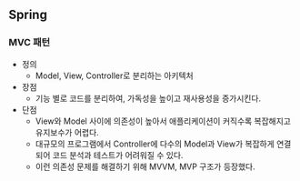 ## Spring

### MVC 패턴

- 정의
	- Model, View, Controller로 분리하는 아키텍처
- 장점
	- 기능 별로 코드를 분리하여, 가독성을 높이고 재사용성을 증가시킨다.
- 단점
	-  View와 Model 사이에 의존성이 높아서 애플리케이션이 커직수록 복잡해지고 유지보수가 어렵다.
	- 대규모의 프로그램에서 Controller에 다수의 Model과 View가 복잡하게 연결되어 코드 분석과 테스트가 어려워질 수 있다.
	- 이런 의존성 문제를 해결하기 위해 MVVM, MVP 구조가 등장했다.


